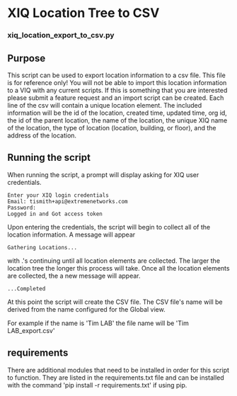 # XIQ Location Tree to CSV
### xiq_location_export_to_csv.py

## Purpose

This script can be used to export location information to a csv file. This file is for reference only! You will not be able to import this location information to a VIQ with any current scripts. If this is something that you are interested please submit a feature request and an import script can be created.
Each line of the csv will contain a unique location element. The included information will be the id of the location, created time, updated time, org id, the id of the parent location, the name of the location, the unique XIQ name of the location, the type of location (location, building, or floor), and the address of the location.

## Running the script

When running the script, a prompt will display asking for XIQ user credentials. 
```
Enter your XIQ login credentials
Email: tismith+api@extremenetworks.com
Password: 
Logged in and Got access token
```
Upon entering the credentials, the script will begin to collect all of the location information. 
A message will appear
```
Gathering Locations...
```
with .'s continuing until all location elements are collected. The larger the location tree the longer this process will take.
Once all the location elements are collected, the a new message will appear.
```
...Completed
```

At this point the script will create the CSV file. The CSV file's name will be derived from the name configured for the Global view.

For example if the name is 'Tim LAB' the file name will be 'Tim LAB_export.csv'

## requirements

There are additional modules that need to be installed in order for this script to function. They are listed in the requirements.txt file and can be installed with the command 'pip install -r requirements.txt' if using pip.